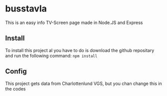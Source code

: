 # busstavla
This is an easy info TV-Screen page made in Node.JS and Express

## Install
To install this project al you have to do is download the github repositary and run the following command: ```npm install```

## Config
This project gets data from Charlottenlund VGS, but you chan change this in the codes
